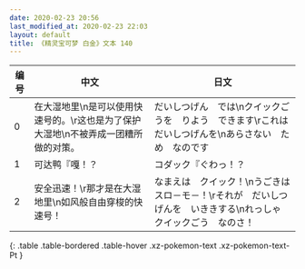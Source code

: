 ```yaml
---
date: 2020-02-23 20:56
last_modified_at: 2020-02-23 22:03
layout: default
title: 《精灵宝可梦 白金》文本 140
---
```

| 编号 | 中文 | 日文 |
| ---- | ---- | ---- |
| 0 | 在大湿地里\n是可以使用快速号的。\r这也是为了保护大湿地\n不被弄成一团糟所做的对策。 | だいしつげん　では\nクイックごうを　りよう　できます\rこれは　だいしつげんを\nあらさない　ため　なのです |
| 1 | 可达鸭『嘎！？ | コダック『ぐわっ！？ |
| 2 | 安全迅速！\r那才是在大湿地里\n如风般自由穿梭的快速号！ | なまえは　クイック！\nうごきは　スロ－モ－！\rそれが　だいしつげんを　いききする\nれっしゃ　クイックごう　なのさ！ |
{: .table .table-bordered .table-hover .xz-pokemon-text .xz-pokemon-text-Pt }